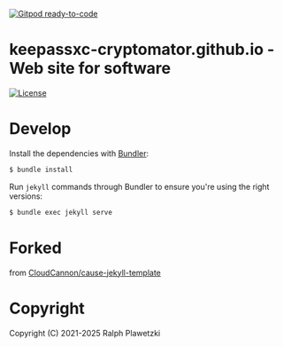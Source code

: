 [![Gitpod ready-to-code](https://img.shields.io/badge/Gitpod-ready--to--code-blue?logo=gitpod)](https://gitpod.io/#https://github.com/purejava/keepassxc-cryptomator.github.io)

# keepassxc-cryptomator.github.io - Web site for software
[![License](https://img.shields.io/github/license/purejava/keepassxc-cryptomator.github.io.svg)](https://github.com/purejava/keepassxc-cryptomator.github.io/blob/master/LICENSE)

# Develop
 Install the dependencies with [Bundler](http://bundler.io/):

 ~~~bash
 $ bundle install
 ~~~

 Run `jekyll` commands through Bundler to ensure you're using the right versions:

 ~~~bash
 $ bundle exec jekyll serve
 ~~~

# Forked
from [CloudCannon/cause-jekyll-template](https://github.com/CloudCannon/cause-jekyll-template)

# Copyright
Copyright (C) 2021-2025 Ralph Plawetzki
